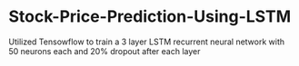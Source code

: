 # Stock-Price-Prediction-Using-LSTM
Utilized Tensowflow to train a 3 layer LSTM recurrent neural network with 50 neurons each and 20% dropout after each layer
